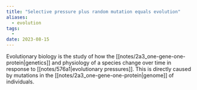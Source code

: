```yaml
---
title: "Selective pressure plus random mutation equals evolution"
aliases:
  - evolution
tags:
  - 
date: 2023-08-15
---
```


Evolutionary biology is the study of how the [[notes/2a3_one-gene-one-protein|genetics]] and physiology of a species change over time in response to [[notes/576a1|evolutionary pressures]]. This is directly caused by mutations in the [[notes/2a3_one-gene-one-protein|genome]] of individuals.
